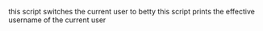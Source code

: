 this script switches the current user to betty
this script prints the effective username of the current user
